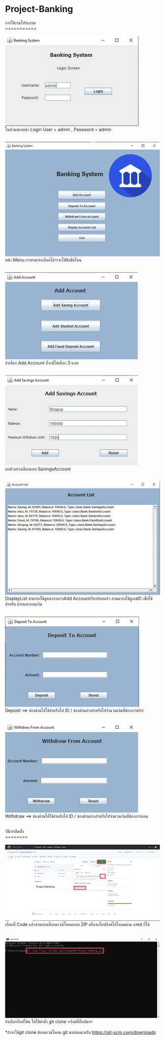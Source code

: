 # Project-Banking
การใช้งานโปรแกรม<br>
===========<br><br>
![T1](img/T1.jpg)<br>
ในส่วนของหน้า Login User = admin , Password = admin<br><br>


![T2](img/T2.jpg)<br>
หน้า Menu เราสามารถเลือกได้ว่าจะใช้ฟังชั่นไหน<br><br>



![T3](img/T3.jpg)<br>
ถ้าเลือก Add Account ก็จะมีให้เลือก 3 แบบ<br><br>



![T4](img/T4.jpg)<br>
ยกตัวอย่างเลือกแบบ SavingsAccount<br><br>


![T5](img/T5.jpg)<br>
DisplayList สามารถใช้ดูหลงจากเราAdd Accountเรียบร้อยแล้ว สามมารถใช้ดูเลขID เพื่อใช้สำหรับ ฝากและถอนเงิน<br><br>

![T6](img/T6.jpg)<br>
Deposit ==> ช่องด้านใส่ใช้สำหรับใส่ ID / ช่องด้านล่างสำหรับใส่จำนวนเงินที่ต้องการฝาก<br><br>

![T7](img/T7.jpg)<br>
Withdraw ==> ช่องด้านใส่ใช้สำหรับใส่ ID / ช่องด้านล่างสำหรับใส่จำนวนเงินที่ต้องการถอน<br><br>


วิธีการติดตั้ง<br>
========<br><br>
![D1](img/DN1.jpg)<br>
เลือกที่ Code แล้วสามารถเลือกดาวน์โหลดแบบ ZIP หรือจะก็อปลิงค์ไปโหลดผ่าน cmd ก็ได้<br><br>

![D2](img/DN2.jpg)<br>
ถ้าเลือกก็อปโค้ด ให้ใช้คำสั่ง git clone <ลิงค์ที่ก็อปมา> <br> <br>
*ถ้าจะใช้git clone ต้องดาวน์โหลด git มาก่อนนะครับ https://git-scm.com/downloads
